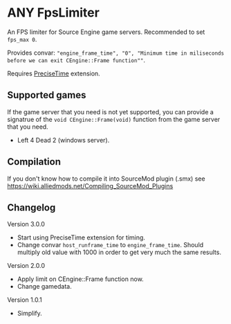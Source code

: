 # ANY FpsLimiter
 
An FPS limiter for Source Engine game servers. Recommended to set `fps_max 0`.

Provides convar: `"engine_frame_time", "0", "Minimum time in miliseconds before we can exit CEngine::Frame function""`.

Requires [PreciseTime](https://github.com/garamond13/ANY-PreciseTime) extension.

## Supported games
If the game server that you need is not yet supported, you can provide a signatrue of the `void CEngine::Frame(void)` function from the game server that you need.

- Left 4 Dead 2 (windows server).

## Compilation
If you don't know how to compile it into SourceMod plugin (.smx) see https://wiki.alliedmods.net/Compiling_SourceMod_Plugins

## Changelog

Version 3.0.0
- Start using PreciseTime extension for timing.
- Change convar `host_runframe_time` to `engine_frame_time`. Should multiply old value with 1000 in order to get very much the same results.

Version 2.0.0
- Apply limit on CEngine::Frame function now.
- Change gamedata.

Version 1.0.1
- Simplify.